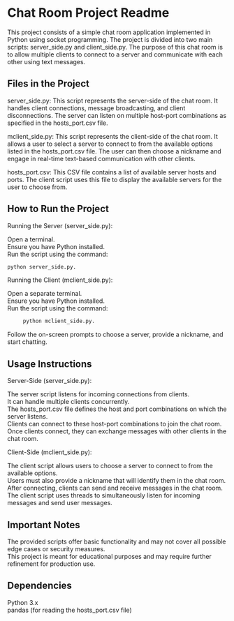 # **Chat Room Project Readme**  
This project consists of a simple chat room application implemented in Python using socket programming. The project is divided into two main scripts: server_side.py and client_side.py. The purpose of this chat room is to allow multiple clients to connect to a server and communicate with each other using text messages.

## **Files in the Project**  
server_side.py: This script represents the server-side of the chat room. It handles client connections, message broadcasting, and client disconnections. The server can listen on multiple host-port combinations as specified in the hosts_port.csv file.  

mclient_side.py: This script represents the client-side of the chat room. It allows a user to select a server to connect to from the available options listed in the hosts_port.csv file. The user can then choose a nickname and engage in real-time text-based communication with other clients.  

hosts_port.csv: This CSV file contains a list of available server hosts and ports. The client script uses this file to display the available servers for the user to choose from.  

## **How to Run the Project**  
Running the Server (server_side.py):

Open a terminal.  
Ensure you have Python installed.  
Run the script using the command:  
  ```bash
  python server_side.py.  
```
Running the Client (mclient_side.py):

Open a separate terminal.  
Ensure you have Python installed.  
Run the script using the command:  
```bash  
     python mclient_side.py.  
```
Follow the on-screen prompts to choose a server, provide a nickname, and start chatting.  

## **Usage Instructions**  
Server-Side (server_side.py):

The server script listens for incoming connections from clients.  
It can handle multiple clients concurrently.  
The hosts_port.csv file defines the host and port combinations on which the server listens.  
Clients can connect to these host-port combinations to join the chat room.  
Once clients connect, they can exchange messages with other clients in the chat room.  

Client-Side (mclient_side.py):

The client script allows users to choose a server to connect to from the available options.  
Users must also provide a nickname that will identify them in the chat room.  
After connecting, clients can send and receive messages in the chat room.  
The client script uses threads to simultaneously listen for incoming messages and send user messages.  

## **Important Notes**  
The provided scripts offer basic functionality and may not cover all possible edge cases or security measures.  
This project is meant for educational purposes and may require further refinement for production use.  

## **Dependencies**  
Python 3.x  
pandas (for reading the hosts_port.csv file)  